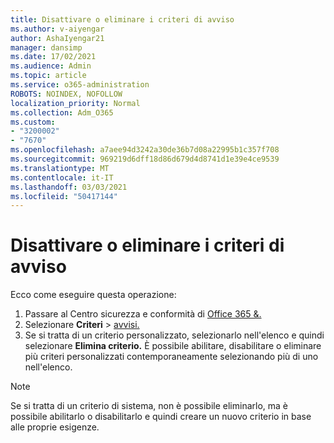 ```yaml
---
title: Disattivare o eliminare i criteri di avviso
ms.author: v-aiyengar
author: AshaIyengar21
manager: dansimp
ms.date: 17/02/2021
ms.audience: Admin
ms.topic: article
ms.service: o365-administration
ROBOTS: NOINDEX, NOFOLLOW
localization_priority: Normal
ms.collection: Adm_O365
ms.custom:
- "3200002"
- "7670"
ms.openlocfilehash: a7aee94d3242a30de36b7d08a22995b1c357f708
ms.sourcegitcommit: 969219d6dff18d86d679d4d8741d1e39e4ce9539
ms.translationtype: MT
ms.contentlocale: it-IT
ms.lasthandoff: 03/03/2021
ms.locfileid: "50417144"
---
```

# <a name="turn-off-or-delete-alert-policies"></a>Disattivare o eliminare i criteri di avviso

Ecco come eseguire questa operazione:

1. Passare al Centro sicurezza e conformità di [Office 365 &.](https://go.microsoft.com/fwlink/p/?linkid=2077143)
1. Selezionare **Criteri**  >  [avvisi.](https://go.microsoft.com/fwlink/?linkid=2103208)
1. Se si tratta di un criterio personalizzato, selezionarlo nell'elenco e quindi selezionare **Elimina criterio.** È possibile abilitare, disabilitare o eliminare più criteri personalizzati contemporaneamente selezionando più di uno nell'elenco.

> [!NOTE]
> Se si tratta di un criterio di sistema, non è possibile eliminarlo, ma è possibile abilitarlo o disabilitarlo e quindi creare un nuovo criterio in base alle proprie esigenze.
